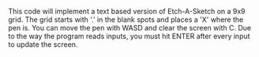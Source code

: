 This code will implement a text based version of Etch-A-Sketch on a 9x9 grid.
The grid starts with '.' in the blank spots and places a 'X' where the pen is.
You can move the pen with WASD and clear the screen with C.
Due to the way the program reads inputs, you must hit ENTER after every input to update the screen.